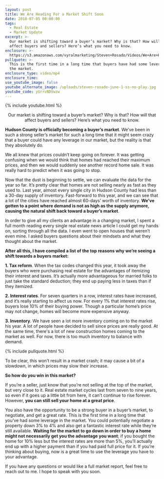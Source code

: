 ```yaml
---
layout: post
title: We Are Heading For a Market Shift Soon
date: 2018-07-05 00:00:00
tags:
  - Real Estate
  - Market Update
excerpt: >-
  Our market is shifting toward a buyer’s market? Why is that? How will that
  affect buyers and sellers? Here’s what you need to know.
enclosure: >-
  https://s3.amazonaws.com/vyralmarketing/Steven+Rosado/Videos/We+Are+Heading+For+a+Market+Shift+Soon.mp4
pullquote: >-
  This is the first time in a long time that buyers have had some leverage in
  the market.
enclosure_type: video/mp4
enclosure_time:
use_youtube_image: false
youtube_alternate_image: /uploads/steven-rosado-june-1-ss-no-play.jpg
youtube_code: yUrrvNDVwzw
---
```


{% include youtube.html %}

<center>Our market is shifting toward a buyer’s market? Why is that? How will that affect buyers and sellers? Here’s what you need to know.</center>

**Hudson County is officially becoming a buyer’s market**. We’ve been in such a strong seller’s market for such a long time that it might seem crazy that a buyer could have any leverage in our market, but the reality is that they absolutely do.

We all knew that prices couldn’t keep going on forever. It was getting confusing when we would think that homes had reached their maximum prices, and then we would suddenly see another record home sale. It was really hard to predict when it was going to stop.

Now that the dust is beginning to settle, we can evaluate the data for the year so far. It’s pretty clear that homes are not selling nearly as fast as they used to. Last year, almost every single city in Hudson County had less than a 30-day supply of inventory. Fast-forward to this year, and we can see that a lot of the cities have reached almost 60-days’ worth of inventory. **We’ve gotten to a point where demand is not as high as the supply anymore, causing the natural shift back toward a buyer’s market**.

In order to give all my clients an advantage in a changing market, I spent a full month reading every single real estate news article I could get my hands on, sorting through all the data. I even went to open houses that weren’t even mine. I asked buyers questions about their mindsets and what they thought about the market.

**After all this, I have compiled a list of the top reasons why we’re seeing a shift towards a buyers market:**

**1. Tax reform**. When the tax codes changed this year, it took away the buyers who were purchasing real estate for the advantages of itemizing their interest and taxes. It’s actually more advantageous for married folks to just take the standard deduction; they end up paying less in taxes than if they itemized.

**2. Interest rates**. For seven quarters in a row, interest rates have increased, and it’s really starting to affect us now. For every 1% that interest rates rise, buyers lose 10% of their buying power. Though a particular home’s price may not change, homes will become more expensive anyway.

**3. Inventory**. We have seen a lot more inventory coming on to the market his year. A lot of people have decided to sell since prices are really good. At the same time, there's a lot of new construction homes coming to the market as well. For now, there is too much inventory to balance with demand.

{% include pullquote.html %}

To be clear, this won’t result in a market crash; it may cause a bit of a slowdown, in which prices may slow their increase.

**So how do you win in this market?**

If you’re a seller, just know that you’re not selling at the top of the market, but very close to it. Real estate market cycles last from seven to nine years, so even if it goes up a little bit from here, it can’t continue to rise forever. However, **you can still sell your home at a great price**.

You also have the opportunity to be a strong buyer in a buyer’s market, to negotiate, and get a great rate. This is the first time in a long time that you’ve had some leverage in the market. You could potentially negotiate a property down 3% to 4% and also get a fantastic interest rate while they’re still available. **Waiting for the market to go down in order to buy a home might not necessarily get you the advantage you want**; if you bought the home for 10% less but the interest rates are more than 5%, you’ll actually end up with a higher payment than if you had paid full price for it. If you’re thinking about buying, now is a great time to use the leverage you have to your advantage.

If you have any questions or would like a full market report, feel free to reach out to me. I hope to speak with you soon.